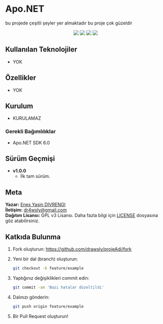 # Apo.NET
bu projede çeşitli şeyler yer almaktadır bu proje çok güzeldir

<p align="center">
  <img src="https://img.shields.io/github/contributors/drawsly/projeAdi?color=dark-green">
  <img src="https://img.shields.io/github/forks/drawsly/projeAdi?style=social">
  <img src="https://img.shields.io/github/issues/drawsly/projeAdi">
  <img src="https://img.shields.io/github/license/drawsly/projeAdi">
</p>

## Kullanılan Teknolojiler
- YOK
## Özellikler
- YOK
## Kurulum
- KURULAMAZ
### Gerekli Bağımlılıklar
- Apo.NET SDK 6.0

## Sürüm Geçmişi
* **v1.0.0**
    * İlk tam sürüm.



## Meta
**Yazar:** [Enes Yasin DIVRENGI](https://github.com/drawsly)  
**İletişim:** [dr4wsly@gmail.com](mailto:dr4wsly@gmail.com)  
**Dağıtım Lisansı:** GPL v3 Lisansı. Daha fazla bilgi için [LICENSE](https://github.com/drawsly/PersonnelTracker/blob/master/LICENSE) dosyasına göz atabilirsiniz.  


## Katkıda Bulunma
1. Fork oluşturun: https://github.com/drawsly/projeAdi/fork

2. Yeni bir dal (branch) oluşturun:
    ```bash
    git checkout -b feature/example
3. Yaptığınız değişiklikleri commit edin:
    ```bash
    git commit -am 'Bazı hatalar düzeltildi'
4. Dalınızı gönderin:
    ```bash
    git push origin feature/example
5. Bir Pull Request oluşturun!
